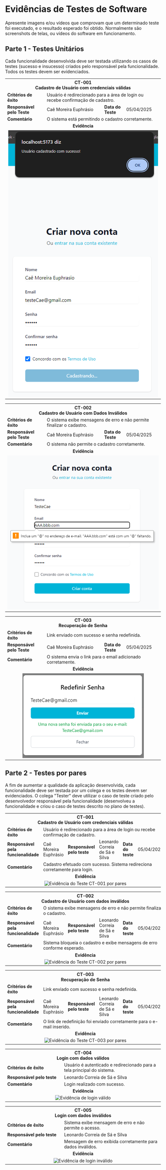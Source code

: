 # Evidências de Testes de Software

Apresente imagens e/ou vídeos que comprovam que um determinado teste foi executado, e o resultado esperado foi obtido. Normalmente são screenshots de telas, ou vídeos do software em funcionamento.

## Parte 1 - Testes Unitários
Cada funcionalidade desenvolvida deve ser testada utilizando os casos de testes (sucesso e insucesso) criados pelo responsável pela funcionalidade. Todos os testes devem ser evidenciados.


<table>
  <tr>
    <th colspan="6" width="1000">CT-001<br> Cadastro de Usuário com credenciais válidas</th>
  </tr>
  <tr>
    <td width="170"><strong>Critérios de êxito</strong></td>
    <td colspan="5">Usuário é redirecionado para a área de login ou recebe confirmação de cadastro.</td>
  </tr>
    <tr>
    <td><strong>Responsável pelo Teste</strong></td>
    <td width="430">Caê Moreira Euphrásio </td>
     <td width="100"><strong>Data do Teste</strong></td>
    <td width="150">05/04/2025</td>
  </tr>
    <tr>
    <td width="170"><strong>Comentário</strong></td>
    <td colspan="5">O sistema está permitindo o cadastro corretamente.</td>
  </tr>
  <tr>
    <td colspan="6" align="center"><strong>Evidência</strong></td>
  </tr>
  <tr>
    <td colspan="6" align="center"><img src="https://github.com/ICEI-PUC-Minas-PMV-ADS/pmv-ads-2025-1-e5-proj-empext-t3-edu4med/blob/main/documentos/img/Ct01.png">


</td>
  </tr>
</table>

<table>
  <tr>
    <th colspan="6" width="1000">CT-002<br> Cadastro de Usuário com Dados Inválidos</th>
  </tr>
  <tr>
    <td width="170"><strong>Critérios de êxito</strong></td>
    <td colspan="5">O sistema exibe mensagens de erro e não permite finalizar o cadastro.</td>
  </tr>
    <tr>
    <td><strong>Responsável pelo Teste</strong></td>
    <td width="430">Caê Moreira Euphrásio </td>
     <td width="100"><strong>Data do Teste</strong></td>
    <td width="150">05/04/2025</td>
  </tr>
    <tr>
    <td width="170"><strong>Comentário</strong></td>
    <td colspan="5">O sistema não permite o cadastro corretamente.</td>
  </tr>
  <tr>
    <td colspan="6" align="center"><strong>Evidência</strong></td>
  </tr>
  <tr>
    <td colspan="6" align="center"><img src="https://github.com/ICEI-PUC-Minas-PMV-ADS/pmv-ads-2025-1-e5-proj-empext-t3-edu4med/blob/main/documentos/img/Ct02.png">

</td>
  </tr>
</table>

<table>
  <tr>
    <th colspan="6" width="1000">CT-003<br> Recuperação de Senha</th>
  </tr>
  <tr>
    <td width="170"><strong>Critérios de êxito</strong></td>
    <td colspan="5">Link enviado com sucesso e senha redefinida.</td>
  </tr>
    <tr>
    <td><strong>Responsável pelo Teste</strong></td>
    <td width="430">Caê Moreira Euphrásio </td>
     <td width="100"><strong>Data do Teste</strong></td>
    <td width="150">05/04/2025</td>
  </tr>
    <tr>
    <td width="170"><strong>Comentário</strong></td>
    <td colspan="5">O sistema envia o link para o email adicionado corretamente.</td>
  </tr>
  <tr>
    <td colspan="6" align="center"><strong>Evidência</strong></td>
  </tr>
  <tr>
    <td colspan="6" align="center"><img src="https://github.com/ICEI-PUC-Minas-PMV-ADS/pmv-ads-2025-1-e5-proj-empext-t3-edu4med/blob/main/documentos/img/Ct03.png">


</td>
  </tr>
</table>

## Parte 2 - Testes por pares
A fim de aumentar a qualidade da aplicação desenvolvida, cada funcionalidade deve ser testada por um colega e os testes devem ser evidenciados. O colega "Tester" deve utilizar o caso de teste criado pelo desenvolvedor responsável pela funcionalidade (desenvolveu a funcionalidade e criou o caso de testes descrito no plano de testes).

<table>
  <tr>
    <th colspan="6" width="1000">CT-001<br>Cadastro de Usuário com credenciais válidas</th>
  </tr>
  <tr>
    <td width="170"><strong>Critérios de êxito</strong></td>
    <td colspan="5">Usuário é redirecionado para a área de login ou recebe confirmação de cadastro.</td>
  </tr>
  <tr>
    <td><strong>Responsável pela funcionalidade</strong></td>
    <td>Caê Moreira Euphrásio</td>
    <td><strong>Responsável pelo teste</strong></td>
    <td>Leonardo Correia de Sá e Silva</td>
    <td><strong>Data do teste</strong></td>
    <td>05/04/2025</td>
  </tr>
  <tr>
    <td><strong>Comentário</strong></td>
    <td colspan="5">Cadastro efetuado com sucesso. Sistema redireciona corretamente para login.</td>
  </tr>
  <tr>
    <td colspan="6" align="center"><strong>Evidência</strong></td>
  </tr>
  <tr>
    <td colspan="6" align="center">
      <img src="https://github.com/user-attachments/assets/a7abebd1-c0a6-4e71-bf00-74692b78b618" alt="Evidência do Teste CT-001 por pares">
    </td>
  </tr>
</table>

<table>
  <tr>
    <th colspan="6" width="1000">CT-002<br>Cadastro de Usuário com dados inválidos</th>
  </tr>
  <tr>
    <td width="170"><strong>Critérios de êxito</strong></td>
    <td colspan="5">O sistema exibe mensagens de erro e não permite finalizar o cadastro.</td>
  </tr>
  <tr>
    <td><strong>Responsável pela funcionalidade</strong></td>
    <td>Caê Moreira Euphrásio</td>
    <td><strong>Responsável pelo teste</strong></td>
    <td>Leonardo Correia de Sá e Silva</td>
    <td><strong>Data do teste</strong></td>
    <td>05/04/2025</td>
  </tr>
  <tr>
    <td><strong>Comentário</strong></td>
    <td colspan="5">Sistema bloqueia o cadastro e exibe mensagens de erro conforme esperado.</td>
  </tr>
  <tr>
    <td colspan="6" align="center"><strong>Evidência</strong></td>
  </tr>
  <tr>
    <td colspan="6" align="center">
      <img src="https://github.com/user-attachments/assets/43ed7854-6270-4e46-9499-789fa6786a7e" alt="Evidência do Teste CT-002 por pares">
    </td>
  </tr>
</table>

<table>
  <tr>
    <th colspan="6" width="1000">CT-003<br>Recuperação de Senha</th>
  </tr>
  <tr>
    <td width="170"><strong>Critérios de êxito</strong></td>
    <td colspan="5">Link enviado com sucesso e senha redefinida.</td>
  </tr>
  <tr>
    <td><strong>Responsável pela funcionalidade</strong></td>
    <td>Caê Moreira Euphrásio</td>
    <td><strong>Responsável pelo teste</strong></td>
    <td>Leonardo Correia de Sá e Silva</td>
    <td><strong>Data do teste</strong></td>
    <td>05/04/2025</td>
  </tr>
  <tr>
    <td><strong>Comentário</strong></td>
    <td colspan="5">O link de redefinição foi enviado corretamente para o e-mail inserido.</td>
  </tr>
  <tr>
    <td colspan="6" align="center"><strong>Evidência</strong></td>
  </tr>
  <tr>
    <td colspan="6" align="center">
      <img src="https://github.com/user-attachments/assets/46da2ff6-2dca-427a-bcc3-2d51ba4082bb" alt="Evidência do Teste CT-003 por pares">
    </td>
  </tr>
</table>

<table>
  <tr>
    <th colspan="6" width="1000">CT-004<br>Login com dados válidos</th>
  </tr>
  <tr>
    <td width="170"><strong>Critérios de êxito</strong></td>
    <td colspan="5">Usuário é autenticado e redirecionado para a tela principal do sistema.</td>
  </tr>
  <tr>
    <td><strong>Responsável pelo teste</strong></td>
    <td colspan="5">Leonardo Correia de Sá e Silva</td>
  </tr>
  <tr>
    <td><strong>Comentário</strong></td>
    <td colspan="5">Login realizado com sucesso.</td>
  </tr>
  <tr>
    <td colspan="6" align="center"><strong>Evidência</strong></td>
  </tr>
  <tr>
    <td colspan="6" align="center">
      <img src="https://github.com/user-attachments/assets/f4a794ed-41ab-457e-8f0e-08450cf41700" alt="Evidência de login válido">
    </td>
  </tr>
</table>

<table>
  <tr>
    <th colspan="6" width="1000">CT-005<br>Login com dados inválidos</th>
  </tr>
  <tr>
    <td width="170"><strong>Critérios de êxito</strong></td>
    <td colspan="5">Sistema exibe mensagem de erro e não permite o acesso.</td>
  </tr>
  <tr>
    <td><strong>Responsável pelo teste</strong></td>
    <td colspan="5">Leonardo Correia de Sá e Silva</td>
  </tr>
  <tr>
    <td><strong>Comentário</strong></td>
    <td colspan="5">Mensagem de erro exibida corretamente para dados inválidos.</td>
  </tr>
  <tr>
    <td colspan="6" align="center"><strong>Evidência</strong></td>
  </tr>
  <tr>
    <td colspan="6" align="center">
      <img src="https://github.com/user-attachments/assets/46cad054-e0e7-471d-bb0e-8e68b1e50014" alt="Evidência de login inválido">
    </td>
  </tr>
</table>
